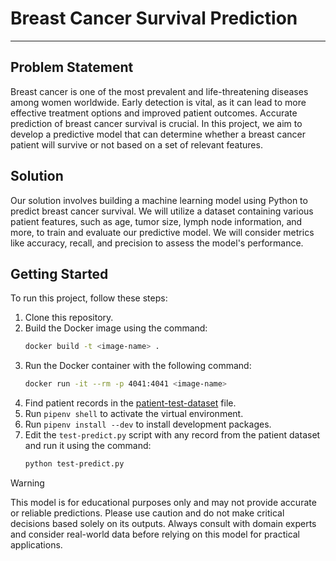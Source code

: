# Breast Cancer Survival Prediction
---

## Problem Statement
Breast cancer is one of the most prevalent and life-threatening diseases among women worldwide. Early detection is vital, as it can lead to more effective treatment options and improved patient outcomes. Accurate prediction of breast cancer survival is crucial. In this project, we aim to develop a predictive model that can determine whether a breast cancer patient will survive or not based on a set of relevant features.

## Solution
Our solution involves building a machine learning model using Python to predict breast cancer survival. We will utilize a dataset containing various patient features, such as age, tumor size, lymph node information, and more, to train and evaluate our predictive model. We will consider metrics like accuracy, recall, and precision to assess the model's performance.

## Getting Started
To run this project, follow these steps:

1. Clone this repository.
2. Build the Docker image using the command:
    ```bash
    docker build -t <image-name> .
    ```
3. Run the Docker container with the following command:
    ```bash
    docker run -it --rm -p 4041:4041 <image-name>
    ```
4. Find patient records in the [patient-test-dataset](Datasets/patient-test-dataset) file.
5. Run `pipenv shell` to activate the virtual environment.
6. Run `pipenv install --dev` to install development packages.
7. Edit the `test-predict.py` script with any record from the patient dataset and run it using the command:
    ```bash
    python test-predict.py
    ```

> [!WARNING]
> This model is for educational purposes only and may not provide accurate or reliable predictions. Please use caution and do not make critical decisions based solely on its outputs. Always consult with domain experts and consider real-world data before relying on this model for practical applications.